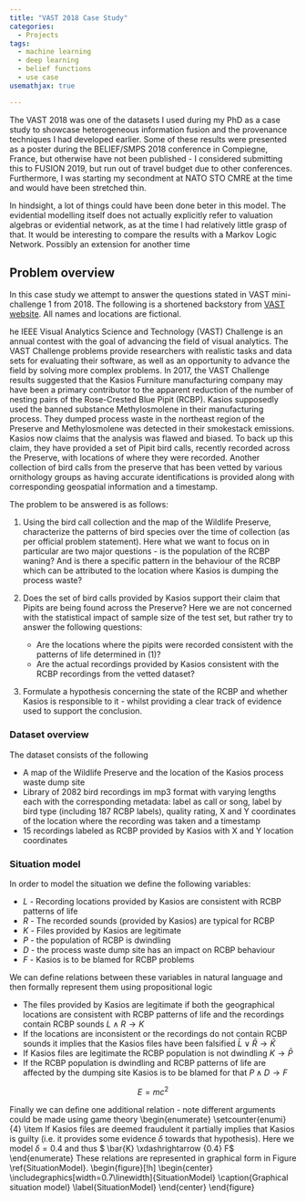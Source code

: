 ```yaml
---
title: "VAST 2018 Case Study"
categories:
  - Projects
tags:
  - machine learning
  - deep learning
  - belief functions
  - use case
usemathjax: true

---
```


The VAST 2018 was one of the datasets I used during my PhD as a case study to showcase heterogeneous information fusion and the provenance techniques I had developed earlier. Some of these results were presented as a poster during the BELIEF/SMPS 2018 conference in Compiegne, France, but otherwise have not been published - I considered submitting this to FUSION 2019, but run out of travel budget due to other conferences. Furthermore, I was starting my secondment at NATO STO CMRE at the time and would have been stretched thin. 

In hindsight, a lot of things could have been done beter in this model. The evidential modelling itself does not actually explicitly refer to valuation algebras or evidential network, as at the time I had relatively little grasp of that. It would be interesting to compare the results with a Markov Logic Network. Possibly an extension for another time

## Problem overview
In this case study we attempt to answer the questions stated in VAST mini-challenge 1 from 2018. The following is a shortened backstory from [VAST website](http://vacommunity.org/VAST+Challenge+2018). All names and locations are fictional.

he IEEE Visual Analytics Science and Technology (VAST) Challenge is an annual contest with the goal of advancing the field of visual analytics. The VAST Challenge problems provide researchers with realistic tasks and data sets for evaluating their software, as well as an opportunity to advance the field by solving more complex problems. In 2017, the VAST Challenge results suggested that the Kasios Furniture manufacturing company may have been a primary contributor to the apparent reduction of the number of nesting pairs of the Rose-Crested Blue Pipit (RCBP). Kasios supposedly used the banned substance Methylosmolene in their manufacturing process. They dumped process waste in the northeast region of the Preserve and Methylosmolene was detected in their smokestack emissions. Kasios now claims that the analysis was flawed and biased. To back up this claim, they have provided a set of Pipit bird calls, recently recorded across the Preserve, with locations of where they were recorded. Another collection of bird calls from the preserve that has been vetted by various ornithology groups as having accurate identifications is provided along with corresponding geospatial information and a timestamp.

The problem to be answered is as follows:

1. Using the bird call collection and the map of the Wildlife Preserve, characterize the patterns of bird species over the time of collection (as per official problem statement). Here what we want to focus on in particular are two major questions - is the population of the RCBP waning? And is there a specific pattern in the behaviour of the RCBP which can be attributed to the location where Kasios is dumping the process waste?

2. Does the set of bird calls provided by Kasios support their claim that Pipits are being found across the Preserve? Here we are not concerned with the statistical impact of sample size of the test set, but rather try to answer the following questions: 
    * Are the locations where the pipits were recorded consistent with the patterns of life determined in (1)? 
    * Are the actual recordings provided by Kasios consistent with the RCBP recordings from the vetted dataset?

3. Formulate a hypothesis concerning the state of the RCBP and whether Kasios is responsible to it - whilst providing a clear track of evidence used to support the conclusion.


### Dataset overview
The dataset consists of the following

* A map of the Wildlife Preserve and the location of the Kasios process waste dump site
* Library of 2082 bird recordings im mp3 format with varying lengths each with the corresponding metadata: label as call or song, label by bird type (including 187 RCBP labels), quality rating, X and Y coordinates of the location where the recording was taken and a timestamp
* 15 recordings labeled as RCBP provided by Kasios with X and Y location coordinates 

### Situation model


In order to model the situation we define the following variables:
* $L$ - Recording locations provided by Kasios are consistent with RCBP patterns of life
* $R$ - The recorded sounds (provided by Kasios) are typical for RCBP
* $K$ - Files provided by Kasios are legitimate
* $P$ - the population of RCBP is dwindling
* $D$ - the process waste dump site has an impact on RCBP behaviour 
* $F$ - Kasios is to be blamed for RCBP problems


We can define relations between these variables in natural language and then formally represent them using propositional logic

* The files provided by Kasios are legitimate if both the geographical locations are consistent with RCBP patterns of life and the recordings contain RCBP sounds $L \wedge R \rightarrow K$
* If the locations are inconsistent or the recordings do not contain RCBP sounds it implies that the Kasios files have been falsified $\bar{L} \vee \bar{R} \rightarrow \bar{K}$
* If Kasios files are legitimate the RCBP population is not dwindling $K \rightarrow \bar{P}$
* If the RCBP population is dwindling and RCBP patterns of life are affected by the dumping site Kasios is to be blamed for that $P \wedge D \rightarrow F$

$$E=mc^2$$


Finally we can define one additional relation  - note different arguments could be made using game theory
\begin{enumerate}
	\setcounter{enumi}{4}
	\item If Kasios files are deemed fraudulent it partially implies that Kasios is guilty (i.e. it provides some evidence $\delta$ towards that hypothesis). Here we model $\delta = 0.4$ and thus $ \bar{K} \xdashrightarrow {0.4} F$
\end{enumerate}
These relations are represented in graphical form in Figure \ref{SituationModel}. 
\begin{figure}[!h]
	\begin{center}
	\includegraphics[width=0.7\linewidth]{SituationModel}
	\caption{Graphical situation model}
	\label{SituationModel}
	\end{center}
\end{figure}

